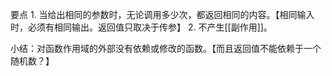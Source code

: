 要点
	1. 当给出相同的参数时，无论调用多少次，都返回相同的内容。【相同输入时，必须有相同输出。返回值只取决于传参】
	2. 不产生[[副作用]]。

小结：对函数作用域的外部没有依赖或修改的函数。【而且返回值不能依赖于一个随机数？】